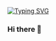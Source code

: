 <a href="https://github.com/SerjayP"><img src="https://readme-typing-svg.herokuapp.com?font=Zen+Dots&size=25&pause=1000&color=FF5F1F&center=true&vCenter=true&width=435&lines=Hello+programming+world!;I'm+Serjay+Parks!;Welcome+to+my+Github;I+love+gaining+new+knowledge;Check+out+my+Repositories!" alt="Typing SVG" /></a>







### Hi there 👋





<!--
**SerjayP/serjayp** is a ✨ _special_ ✨ repository because its `README.md` (this file) appears on your GitHub profile.

Here are some ideas to get you started:

- 🔭 I’m currently working on ...
- 🌱 I’m currently learning ...
- 👯 I’m looking to collaborate on ...
- 🤔 I’m looking for help with ...
- 💬 Ask me about ...
- 📫 How to reach me: ...
- 😄 Pronouns: ...
- ⚡ Fun fact: ...
-->

